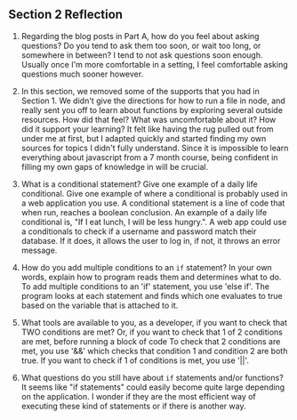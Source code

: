 ## Section 2 Reflection

1. Regarding the blog posts in Part A, how do you feel about asking questions? Do you tend to ask them too soon, or wait too long, or somewhere in between?
I tend to not ask questions soon enough. Usually once I'm more comfortable in a setting, I feel comfortable asking questions much sooner however.

1. In this section, we removed some of the supports that you had in Section 1. We didn't give the directions for how to run a file in node, and really sent you off to learn about functions by exploring several outside resources. How did that feel? What was uncomfortable about it? How did it support your learning?
It felt like having the rug pulled out from under me at first, but I adapted quickly and started finding my own sources for topics I didn't fully understand. Since it is impossible to learn everything about javascript from a 7 month course, being confident in filling my own gaps of knowledge in will be crucial.

1. What is a conditional statement? Give one example of a daily life conditional. Give one example of where a conditional is probably used in a web application you use.
A conditional statement is a line of code that when run, reaches a boolean conclusion. An example of a daily life conditional is, "If I eat lunch, I will be less hungry.". A web app could use a conditionals to check if a username and password match their database. If it does, it allows the user to log in, if not, it throws an error message.

1. How do you add multiple conditions to an `if` statement? In your own words, explain how to program reads them and determines what to do.
To add multiple conditions to an 'if' statement, you use 'else if'. The program looks at each statement and finds which one evaluates to true based on the variable that is attached to it.

1. What tools are available to you, as a developer, if you want to check that TWO conditions are met? Or, if you want to check that 1 of 2 conditions are met, before running a block of code
To check that 2 conditions are met, you use '&&' which checks that condition 1 and condition 2 are both true. If you want to check if 1 of conditions is met, you use '||'.

1. What questions do you still have about `if` statements and/or functions?
It seems like "if statements" could easily become quite large depending on the application. I wonder if they are the most efficient way of executing these kind of statements or if there is another way.
